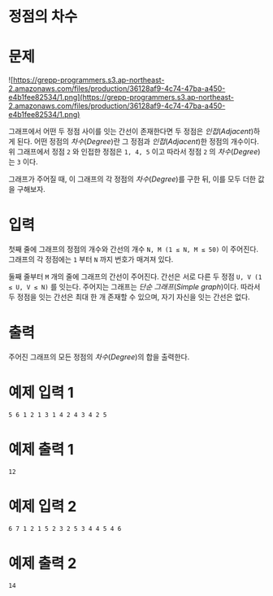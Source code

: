 # **정점의 차수**

# **문제**

![https://grepp-programmers.s3.ap-northeast-2.amazonaws.com/files/production/36128af9-4c74-47ba-a450-e4b1fee82534/1.png](https://grepp-programmers.s3.ap-northeast-2.amazonaws.com/files/production/36128af9-4c74-47ba-a450-e4b1fee82534/1.png)

그래프에서 어떤 두 정점 사이를 잇는 간선이 존재한다면 두 정점은 *인접*(*Adjacent*)하게 된다. 어떤 정점의 *차수*(*Degree*)란 그 정점과 *인접*(*Adjacent*)한 정점의 개수이다. 위 그래프에서 정점 `2` 와 인접한 정점은 `1, 4, 5` 이고 따라서 정점 `2` 의 *차수*(*Degree*)는 `3` 이다.

그래프가 주어질 때, 이 그래프의 각 정점의 *차수*(*Degree*)를 구한 뒤, 이를 모두 더한 값을 구해보자.

# **입력**

첫째 줄에 그래프의 정점의 개수와 간선의 개수 `N, M (1 ≤ N, M ≤ 50)` 이 주어진다. 그래프의 각 정점에는 `1` 부터 `N` 까지 번호가 매겨져 있다.

둘째 줄부터 `M` 개의 줄에 그래프의 간선이 주어진다. 간선은 서로 다른 두 정점 `U, V (1 ≤ U, V ≤ N)` 를 잇는다. 주어지는 그래프는 *단순 그래프*(*Simple graph*)이다. 따라서 두 정점을 잇는 간선은 최대 한 개 존재할 수 있으며, 자기 자신을 잇는 간선은 없다.

# **출력**

주어진 그래프의 모든 정점의 *차수*(*Degree*)의 합을 출력한다.

# **예제 입력 1**

`5 6
1 2
1 3
1 4
2 4
3 4
2 5`

# **예제 출력 1**

`12`

# **예제 입력 2**

`6 7
1 2
1 5
2 3
2 5
3 4
4 5
4 6`

# **예제 출력 2**

`14`
